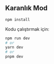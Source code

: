 ## Karanlık Mod

```bash
npm install
```

Kodu çalıştırmak için:

```bash
npm run dev
# or
yarn dev
# or
pnpm dev
```
